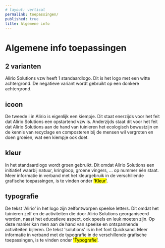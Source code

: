 ```yaml
---
# layout: vertical
permalink: toepassingen/
published: true
title: Algemene info
---
```


# Algemene info toepassingen

## 2 varianten

Alirio Solutions vzw heeft 1 standaardlogo. Dit is het logo met een witte achtergrond. De negatieve variant wordt gebruikt op een donkere achtergrond.

## icoon

De tweede i in Alirio is eigenlijk een kiempje. Dit staat  enerzijds voor het feit dat Alirio Solutions een opstartend vzw is. Anderzijds staat dit voor het feit dat Alirio Solutions aan de hand van tuinieren het ecologisch bewustzijn en de kennis van recyclage en composteren bij de mensen wil vergroten en doen groeien, wat een kiempje ook doet.

## kleur

In het standaardlogo wordt groen gebruikt. Dit omdat Alirio Solutions een initiatief waarbij natuur, kringloop, groene vingers, ... op nummer één staat. Meer informatie in verband met het kleurgebruik in de verschillende grafische toepassingen, is te vinden onder <mark>'Kleur'</mark>.

## typografie

De tekst 'Alirio' in het logo zijn zelfontworpen speelse letters. Dit omdat het tuinieren zelf en de activiteiten die door Alirio Solutions georganiseerd worden, naast het educatieve aspect, ook speels en leuk moeten zijn. Op deze manier kan men aan de hand van speelse en ontspannende activiteiten bijleren.
De tekst 'solutions' is in het font Quicksand. Meer informatie in verband met de typografie in de verschillende grafische toepassingen, is te vinden onder <mark>'Typografie'</mark>.